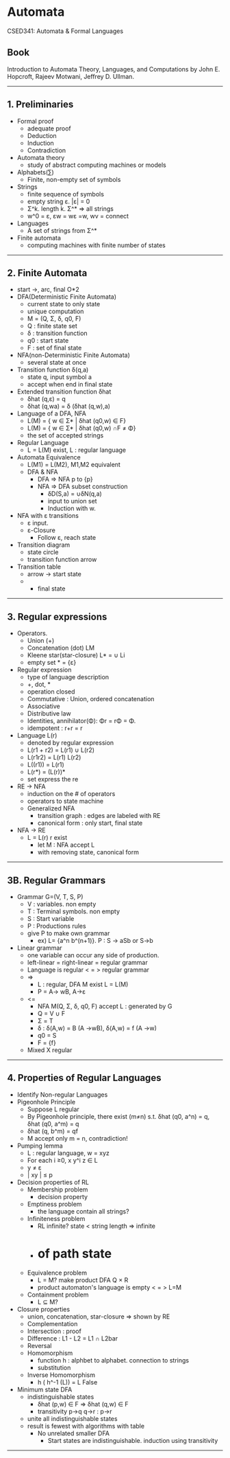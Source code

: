 # Automata
CSED341: Automata & Formal Languages

## Book

Introduction to Automata Theory, Languages, and Computations
by John E. Hopcroft, Rajeev Motwani, Jeffrey D. Ullman.

---

## 1. Preliminaries

- Formal proof
    - adequate proof
    - Deduction
    - Induction
    - Contradiction
- Automata theory
    - study of abstract computing machines or models
- Alphabets(∑)
    - Finite, non-empty set of symbols
- Strings
    - finite sequence of symbols
    - empty string ε. |ε| = 0
    - Σ^k. length k. Σ^* ⇒ all strings
    - w^0 = ε, εw = wε =w, wv = connect
- Languages
    - A set of strings from Σ^*
- Finite automata
    - computing machines with finite number of states

---

## 2. Finite Automata

- start →, arc, final O*2
- DFA(Deterministic Finite Automata)
    - current state to only state
    - unique computation
    - M = (Q, Σ, δ, q0, F)
    - Q : finite state set
    - δ : transition function
    - q0 : start state
    - F : set of final state
- NFA(non-Deterministic Finite Automata)
    - several state at once
- Transition function δ(q,a)
    - state q, input symbol a
    - accept when end in final state
- Extended transition function δhat
    - δhat (q,ε) = q
    - δhat (q,wa) = δ (δhat (q,w),a)
- Language of a DFA, NFA
    - L(M) = { w ∈ Σ* | δhat (q0,w) ∈ F}
    - L(M) = { w ∈ Σ* | δhat (q0,w) ∩F ≠ Φ}
    - the set of accepted strings
- Regular Language
    - L = L(M) exist, L : regular language
- Automata Equivalence
    - L(M1) = L(M2), M1,M2 equivalent
    - DFA & NFA
        - DFA ⇒ NFA p to {p}
        - NFA ⇒ DFA subset construction
            - δD(S,a) = ∪δN(q,a)
            - input to union set
            - Induction with w.
- NFA with ε transitions
    - ε input.
    - ε-Closure
        - Follow ε, reach state
- Transition diagram
    - state circle
    - transition function arrow
- Transition table
    - arrow → start state
    - * final state

---

## 3. Regular expressions

- Operators.
    - Union (+)
    - Concatenation (dot) LM
    - Kleene star(star-closure) L* = ∪ Li
    - empty set * = {ε}
- Regular expression
    - type of language description
    - +, dot, *
    - operation closed
    - Commutative : Union, ordered concatenation
    - Associative
    - Distributive law
    - Identities, annihilator(Φ): Φr = rΦ = Φ.
    - idempotent : r+r = r
- Language L(r)
    - denoted by regular expression
    - L(r1 + r2) = L(r1) ∪ L(r2)
    - L(r1r2) = L(r1) L(r2)
    - L((r1)) = L(r1)
    - L(r*) = (L(r))*
    - set express the re
- RE → NFA
    - induction on the # of operators
    - operators to state machine
    - Generalized NFA
        - transition graph : edges are labeled with RE
        - canonical form : only start, final state
- NFA → RE
    - L = L(r) r exist
        - let M : NFA accept L
        - with removing state, canonical form

---

## 3B. Regular Grammars

- Grammar G=(V, T, S, P)
    - V : variables. non empty
    - T : Terminal symbols. non empty
    - S : Start variable
    - P : Productions rules
    - give P to make own grammar
        - ex) L= {a^n b^(n+1)}. P : S → aSb or S→b
- Linear grammar
    - one variable can occur any side of production.
    - left-linear = right-linear = regular grammar
    - Language is regular < = > regular grammar
    - ⇒
        - L : regular, DFA M exist L = L(M)
        - P = A→ wB, A→ε
    - <=
        - NFA M(Q, Σ, δ, q0, F) accept L : generated by G
        - Q = V ∪ F
        - Σ = T
        - δ : δ(A,w) = B (A →wB), δ(A,w) = f (A →w)
        - q0 = S
        - F = {f}
    - Mixed X regular

---

## 4. Properties of Regular Languages

- Identify Non-regular Languages
- Pigeonhole Principle
    - Suppose L regular
    - By Pigeonhole principle, there exist (m≠n) s.t. δhat (q0, a^n) = q, δhat (q0, a^m) = q
    - δhat (q, b^m) = qf
    - M accept only m = n, contradiction!
- Pumping lemma
    - L : regular language, w = xyz
    - For each i ≥0, x y^i z ∈ L
    - y ≠ ε
    - | xy | ≤ p
- Decision properties of RL
    - Membership problem
        - decision property
    - Emptiness problem
        - the language contain all strings?
    - Infiniteness problem
        - RL infinite? state < string length ⇒ infinite
        - # of path state
    - Equivalence problem
        - L = M? make product DFA Q × R
        - product automaton's language is empty < = > L=M
    - Containment problem
        - L ⊆ M?
- Closure properties
    - union, concatenation, star-closure ⇒ shown by RE
    - Complementation
    - Intersection : proof
    - Difference : L1 - L2 = L1 ∩ L2bar
    - Reversal
    - Homomorphism
        - function h : alphbet to alphabet. connection to strings
        - substitution
    - Inverse Homomorphism
        - h ( h^-1 (L)) = L False
- Minimum state DFA
    - indistinguishable states
        - δhat (p,w) ∈ F ⇒ δhat (q,w) ∈ F
        - transitivity p→q q→r : p→r
    - unite all indistinguishable states
    - result is fewest with algorithms with table
        - No unrelated smaller DFA
            - Start states are indistinguishable. induction using transitivity

---
